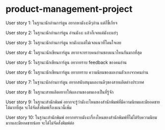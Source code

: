 # product-management-project
User story 1: ในฐานะนักอ่านการ์ตูน อยากหามังงะดีๆอ่าน แต่ก็ขี้เกียจ 

User story 2: ในฐานะนักอ่านการ์ตูน อ่านมังงะ แล้วก็เจอแต่มังงะแย่ๆ 

User story 3: ในฐานะนักอ่านการ์ตูน หามังงะแต่ไม่เจอแนวที่โดนใจเลย 

User story 4: ในฐานะนักเขียนการ์ตูน อยากจะทราบคนอ่านชอบแนวไหนกันมากที่สุด

User story 5: ในฐานะนักเขียนการ์ตูน อยากทราบ feedback ของคนอ่าน

User story 6: ในฐานะนักเขียนการ์ตูน อยากทราบ ความนิยมของผลงานตัวเองจากคนอ่าน

User story 7: ในฐานะนักอ่านการ์ตูน อยากสนับสนุนผลงานดีๆของสายผลิตต่างประเทศ

User story 8: ในฐานะสายผลิตอยากให้ผลงานของตนเองเป็นที่รู้จัก

User story 9: ในฐานะสำนักพิมพ์ อยากจะรู้ว่ามังงะไหนของสำนักพิมพ์ที่มีความนิยมและมียอดขายได้มากที่สุด จะได้จัดสั่งพิมพ์เรื่องแนวนี้เพิ่ม

User story 10: ในฐานะสำนักพิมพ์ อยากทราบมังงะเรื่องไหนของสำนักพิมพ์ที่ไม่ได้รับความนิยมมากและมียอดขายน้อย จะได้ไม่จัดสั่งพิมพ์ต่อ
